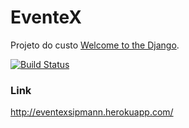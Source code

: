 EventeX
=======

Projeto do custo [Welcome to the Django](http://welcometothedjango.com.br/).

[![Build Status](https://travis-ci.org/sipmann/wttd.png)](https://travis-ci.org/sipmann/wttd)

### Link
http://eventexsipmann.herokuapp.com/
